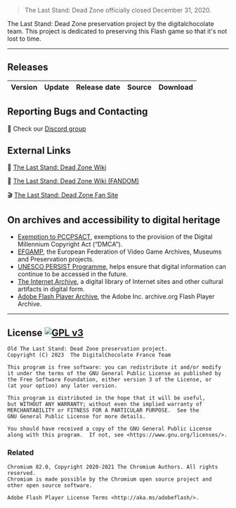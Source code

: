 > The Last Stand: Dead Zone officially closed December 31, 2020.

The Last Stand: Dead Zone preservation project by the digitalchocolate team.
This project is dedicated to preserving this Flash game so that it's not lost to time.

---

## Releases

| Version | Update | Release date |  Source  | Download |
| ------- | ------ | ------------ | ------ | -------- |

## Reporting Bugs and Contacting
:speech_balloon: Check our [Discord group](https://discord.gg/rdpFXhja5Q)

## External Links
:beginner: [The Last Stand: Dead Zone Wiki](https://digitalchocolate.online)

:beginner: [The Last Stand: Dead Zone Wiki (FANDOM)](https://thelaststand.fandom.com/wiki/The_Last_Stand:_Dead_Zone)

:clapper: [The Last Stand: Dead Zone Fan Site](https://launcher.digitalchocolate.online)

## On archives and accessibility to digital heritage
- [Exemption to PCCPSACT](https://www.federalregister.gov/documents/2018/10/26/2018-23241/exemption-to-prohibition-on-circumvention-of-copyright-protection-systems-for-access-control), exemptions to the provision of the Digital Millennium Copyright Act (“DMCA”). 
- [EFGAMP](https://efgamp.eu/), the European Federation of Video Game Archives, Museums and Preservation projects.
- [UNESCO PERSIST Programme](https://unescopersist.org/), helps ensure that digital information can continue to be accessed in the future.
- [The Internet Archive](https://archive.org/), a digital library of Internet sites and other cultural artifacts in digital form.
- [Adobe Flash Player Archive](https://archive.org/download/flashplayerarchive/), the Adobe Inc. archive.org Flash Player Archive.

---

## License [![GPL v3](https://img.shields.io/badge/GPL%20v3-blue)](http://www.gnu.org/licenses/gpl-3.0)
```
Old The Last Stand: Dead Zone preservation project.
Copyright (C) 2023  The DigitalChocolate France Team

This program is free software: you can redistribute it and/or modify
it under the terms of the GNU General Public License as published by
the Free Software Foundation, either version 3 of the License, or
(at your option) any later version.

This program is distributed in the hope that it will be useful,
but WITHOUT ANY WARRANTY; without even the implied warranty of
MERCHANTABILITY or FITNESS FOR A PARTICULAR PURPOSE.  See the
GNU General Public License for more details.

You should have received a copy of the GNU General Public License
along with this program.  If not, see <https://www.gnu.org/licenses/>.
```
### Related
```
Chromium 82.0, Copyright 2020-2021 The Chromium Authors. All rights reserved.
Chromium is made possible by the Chromium open source project and other open source software.
```

```
Adobe Flash Player License Terms <http://aka.ms/adobeflash/>.
```
